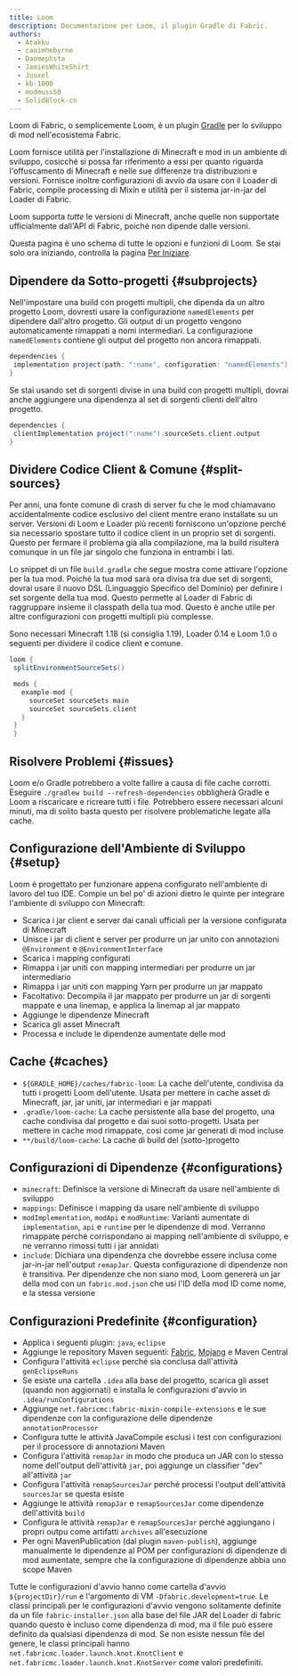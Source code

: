 ```yaml
---
title: Loom
description: Documentazione per Loom, il plugin Gradle di Fabric.
authors:
  - Atakku
  - caoimhebyrne
  - Daomephsta
  - JamiesWhiteShirt
  - Juuxel
  - kb-1000
  - modmuss50
  - SolidBlock-cn
---
```


Loom di Fabric, o semplicemente Loom, è un plugin [Gradle](https://gradle.org/) per lo sviluppo di mod nell'ecosistema Fabric.

Loom fornisce utilità per l'installazione di Minecraft e mod in un ambiente di sviluppo, cosicché si possa far riferimento a essi per quanto riguarda l'offuscamento di Minecraft e nelle sue differenze tra distribuzioni e versioni. Fornisce inoltre configurazioni di avvio da usare con il Loader di Fabric, compile processing di Mixin e utilità per il sistema jar-in-jar del Loader di Fabric.

Loom supporta _tutte_ le versioni di Minecraft, anche quelle non supportate ufficialmente dall'API di Fabric, poiché non dipende dalle versioni.

Questa pagina è uno schema di tutte le opzioni e funzioni di Loom. Se stai solo ora iniziando, controlla la pagina [Per Iniziare](getting-started/setting-up-a-development-environment).

## Dipendere da Sotto-progetti {#subprojects}

Nell'impostare una build con progetti multipli, che dipenda da un altro progetto Loom, dovresti usare la configurazione `namedElements` per dipendere dall'altro progetto. Gli output di un progetto vengono automaticamente rimappati a nomi intermediari. La configurazione `namedElements` contiene gli output del progetto non ancora rimappati.

```groovy
dependencies {
 implementation project(path: ":name", configuration: "namedElements")
}
```

Se stai usando set di sorgenti divise in una build con progetti multipli, dovrai anche aggiungere una dipendenza al set di sorgenti clienti dell'altro progetto.

```groovy
dependencies {
 clientImplementation project(":name").sourceSets.client.output
}
```

## Dividere Codice Client & Comune {#split-sources}

Per anni, una fonte comune di crash di server fu che le mod chiamavano accidentalmente codice esclusivo del client mentre erano installate su un server. Versioni di Loom e Loader più recenti forniscono un'opzione perché sia necessario spostare tutto il codice client in un proprio set di sorgenti. Questo per fermare il problema già alla compilazione, ma la build risulterà comunque in un file jar singolo che funziona in entrambi i lati.

Lo snippet di un file `build.gradle` che segue mostra come attivare l'opzione per la tua mod. Poiché la tua mod sarà ora divisa tra due set di sorgenti, dovrai usare il nuovo DSL (Linguaggio Specifico del Dominio) per definire i set sorgente della tua mod. Questo permette al Loader di Fabric di raggruppare insieme il classpath della tua mod. Questo è anche utile per altre configurazioni con progetti multipli più complesse.

Sono necessari Minecraft 1.18 (si consiglia 1.19), Loader 0.14 e Loom 1.0 o seguenti per dividere il codice client e comune.

```groovy
loom {
 splitEnvironmentSourceSets()

 mods {
   example-mod {
     sourceSet sourceSets.main
     sourceSet sourceSets.client
   }
 }
 }
```

## Risolvere Problemi {#issues}

Loom e/o Gradle potrebbero a volte fallire a causa di file cache corrotti. Eseguire `./gradlew build --refresh-dependencies` obbligherà Gradle e Loom a riscaricare e ricreare tutti i file. Potrebbero essere necessari alcuni minuti, ma di solito basta questo per risolvere problematiche legate alla cache.

## Configurazione dell'Ambiente di Sviluppo {#setup}

Loom è progettato per funzionare appena configurato nell'ambiente di lavoro del tuo IDE. Compie un bel po' di azioni dietro le quinte per integrare l'ambiente di sviluppo con Minecraft:

- Scarica i jar client e server dai canali ufficiali per la versione configurata di Minecraft
- Unisce i jar di client e server per produrre un jar unito con annotazioni `@Environment` e `@EnvironmentInterface`
- Scarica i mapping configurati
- Rimappa i jar uniti con mapping intermediari per produrre un jar intermediario
- Rimappa i jar uniti con mapping Yarn per produrre un jar mappato
- Facoltativo: Decompila il jar mappato per produrre un jar di sorgenti mappate e una linemap, e applica la linemap al jar mappato
- Aggiunge le dipendenze Minecraft
- Scarica gli asset Minecraft
- Processa e include le dipendenze aumentate delle mod

## Cache {#caches}

- `${GRADLE_HOME}/caches/fabric-loom`: La cache dell'utente, condivisa da tutti i progetti Loom dell'utente. Usata per mettere in cache asset di Minecraft, jar, jar uniti, jar intermediari e jar mappati
- `.gradle/loom-cache`: La cache persistente alla base del progetto, una cache condivisa dal progetto e dai suoi sotto-progetti. Usata per mettere in cache mod rimappate, così come jar generati di mod incluse
- `**/build/loom-cache`: La cache di build del (sotto-)progetto

## Configurazioni di Dipendenze {#configurations}

- `minecraft`: Definisce la versione di Minecraft da usare nell'ambiente di sviluppo
- `mappings`: Definisce i mapping da usare nell'ambiente di sviluppo
- `modImplementation`, `modApi` e `modRuntime`: Varianti aumentate di `implementation`, `api` e `runtime` per le dipendenze di mod. Verranno rimappate perché corrispondano ai mapping nell'ambiente di sviluppo, e ne verranno rimossi tutti i jar annidati
- `include`: Dichiara una dipendenza che dovrebbe essere inclusa come jar-in-jar nell'output `remapJar`. Questa configurazione di dipendenze non è transitiva. Per dipendenze che non siano mod, Loom genererà un jar della mod con un `fabric.mod.json` che usi l'ID della mod ID come nome, e la stessa versione

## Configurazioni Predefinite {#configuration}

- Applica i seguenti plugin: `java`, `eclipse`
- Aggiunge le repository Maven seguenti: [Fabric](https://maven.fabricmc.net/), [Mojang](https://libraries.minecraft.net/) e Maven Central
- Configura l'attività `eclipse` perché sia conclusa dall'attività `genEclipseRuns`
- Se esiste una cartella `.idea` alla base del progetto, scarica gli asset (quando non aggiornati) e installa le configurazioni d'avvio in `.idea/runConfigurations`
- Aggiunge `net.fabricmc:fabric-mixin-compile-extensions` e le sue dipendenze con la configurazione delle dipendenze `annotationProcessor`
- Configura tutte le attività JavaCompile esclusi i test con configurazioni per il processore di annotazioni Maven
- Configura l'attività `remapJar` in modo che produca un JAR con lo stesso nome dell'output dell'attività `jar`, poi aggiunge un classifier "dev" all'attività `jar`
- Configura l'attività `remapSourcesJar` perché processi l'output dell'attività `sourcesJar` se questa esiste
- Aggiunge le attività `remapJar` e `remapSourcesJar` come dipendenze dell'attività `build`
- Configura le attività `remapJar` e `remapSourcesJar` perché aggiungano i propri outpu come artifatti `archives` all'esecuzione
- Per ogni MavenPublication (dal plugin `maven-publish`), aggiunge manualmente le dipendenze al POM per configurazioni di dipendenze di mod aumentate, sempre che la configurazione di dipendenze abbia uno scope Maven

Tutte le configurazioni d'avvio hanno come cartella d'avvio `${projectDir}/run` e l'argomento di VM `-Dfabric.development=true`. Le classi principali per le configurazioni d'avvio vengono solitamente definite da un file `fabric-installer.json` alla base del file JAR del Loader di fabric quando questo è incluso come dipendenza di mod, ma il file può essere definito da qualsiasi dipendenza di mod. Se non esiste nessun file del genere, le classi principali hanno `net.fabricmc.loader.launch.knot.KnotClient` e `net.fabricmc.loader.launch.knot.KnotServer` come valori predefiniti.
